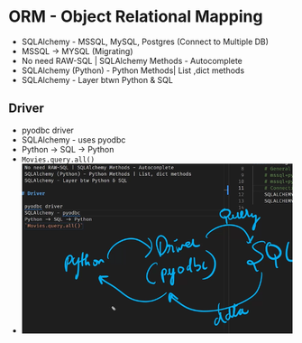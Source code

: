 # ORM - Object Relational Mapping

- SQLAlchemy - MSSQL, MySQL, Postgres (Connect to Multiple DB)
- MSSQL -> MYSQL (Migrating)
- No need RAW-SQL | SQLAlchemy Methods - Autocomplete
- SQLAlchemy (Python) - Python Methods| List ,dict methods
- SQLAlchemy - Layer btwn Python & SQL

## Driver

- pyodbc driver
- SQLAlchemy - uses pyodbc
- Python -> SQL -> Python
- `Movies.query.all()`
- ![alt text](image.png)
